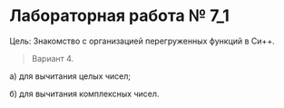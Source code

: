 # Лабораторная работа № 7_1

Цель: Знакомство с организацией перегруженных функций в Си++.


>Вариант 4.

а) для вычитания целых чисел;

б) для вычитания комплексных чисел.

